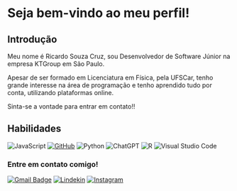 # Seja bem-vindo ao meu perfil!

## Introdução
Meu nome é Ricardo Souza Cruz, sou Desenvolvedor de Software Júnior na empresa KTGroup em São Paulo.

Apesar de ser formado em Licenciatura em Física, pela UFSCar, tenho grande interesse na área de programação e tenho aprendido tudo por conta, utilizando plataformas online.

Sinta-se a vontade para entrar em contato!!

## Habilidades



![JavaScript](https://img.shields.io/badge/JavaScript-%23EFD81D?style=for-the-badge&labelColor=%23414141&logo=javascript&logoColor=white)
[![GitHub](https://img.shields.io/badge/GitHub-000?style=for-the-badge&logo=github&logoColor=30A3DC)](https://docs.github.com/)
![Python](https://img.shields.io/badge/python-3670A0?style=for-the-badge&logo=python&logoColor=F0DB4F)
![ChatGPT](https://img.shields.io/badge/ChatGPT-%231A9A7A?style=for-the-badge&labelColor=%23414141&logo=openai&logoColor=white)
![R](https://img.shields.io/badge/R-FF0000?style=for-the-badge&logo=r&logoColor=000000)
![Visual Studio Code](https://img.shields.io/badge/Visual%20Studio%20Code-%232D9EEA?style=for-the-badge&labelColor=%23414141&logo=visual-studio-code&logoColor=white)


### Entre em contato comigo!

[![Gmail Badge](https://img.shields.io/badge/Gmail-D14836?style=for-the-badge&logo=gmail&logoColor=white)](mailto:rick.cruz1008@gmail.com)
[![Lindekin](https://img.shields.io/badge/LinkedIn-0077B5?style=for-the-badge&logo=linkedin&logoColor=white)](https://www.linkedin.com/in/ricardo-souza-cruz-5b2406260/)
[![Instagram](https://img.shields.io/badge/Instagram-E4405F?style=for-the-badge&logo=instagram&logoColor=white)](https://www.instagram.com/rickcruz1008/)



